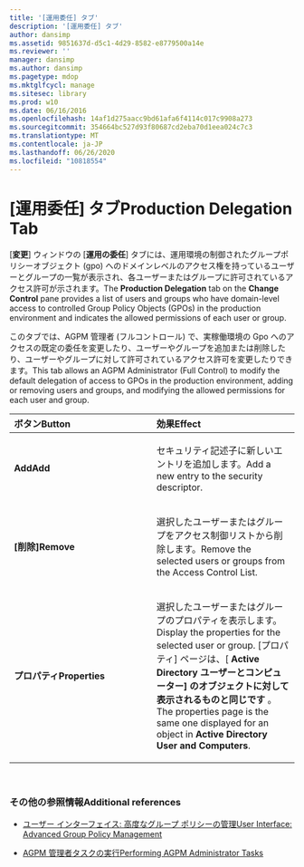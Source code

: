 ```yaml
---
title: '[運用委任] タブ'
description: '[運用委任] タブ'
author: dansimp
ms.assetid: 9851637d-d5c1-4d29-8582-e8779500a14e
ms.reviewer: ''
manager: dansimp
ms.author: dansimp
ms.pagetype: mdop
ms.mktglfcycl: manage
ms.sitesec: library
ms.prod: w10
ms.date: 06/16/2016
ms.openlocfilehash: 14af1d275aacc9bd61afa6f4114c017c9908a273
ms.sourcegitcommit: 354664bc527d93f80687cd2eba70d1eea024c7c3
ms.translationtype: MT
ms.contentlocale: ja-JP
ms.lasthandoff: 06/26/2020
ms.locfileid: "10818554"
---
```

# <span data-ttu-id="1acf8-103">[運用委任] タブ</span><span class="sxs-lookup"><span data-stu-id="1acf8-103">Production Delegation Tab</span></span>


<span data-ttu-id="1acf8-104">[**変更**] ウィンドウの [**運用の委任**] タブには、運用環境の制御されたグループポリシーオブジェクト (gpo) へのドメインレベルのアクセス権を持っているユーザーとグループの一覧が表示され、各ユーザーまたはグループに許可されているアクセス許可が示されます。</span><span class="sxs-lookup"><span data-stu-id="1acf8-104">The **Production Delegation** tab on the **Change Control** pane provides a list of users and groups who have domain-level access to controlled Group Policy Objects (GPOs) in the production environment and indicates the allowed permissions of each user or group.</span></span>

<span data-ttu-id="1acf8-105">このタブでは、AGPM 管理者 (フルコントロール) で、実稼働環境の Gpo へのアクセスの既定の委任を変更したり、ユーザーやグループを追加または削除したり、ユーザーやグループに対して許可されているアクセス許可を変更したりできます。</span><span class="sxs-lookup"><span data-stu-id="1acf8-105">This tab allows an AGPM Administrator (Full Control) to modify the default delegation of access to GPOs in the production environment, adding or removing users and groups, and modifying the allowed permissions for each user and group.</span></span>

<table>
<colgroup>
<col width="50%" />
<col width="50%" />
</colgroup>
<thead>
<tr class="header">
<th align="left"><span data-ttu-id="1acf8-106">ボタン</span><span class="sxs-lookup"><span data-stu-id="1acf8-106">Button</span></span></th>
<th align="left"><span data-ttu-id="1acf8-107">効果</span><span class="sxs-lookup"><span data-stu-id="1acf8-107">Effect</span></span></th>
</tr>
</thead>
<tbody>
<tr class="odd">
<td align="left"><p><strong><span data-ttu-id="1acf8-108">Add</span><span class="sxs-lookup"><span data-stu-id="1acf8-108">Add</span></span></strong></p></td>
<td align="left"><p><span data-ttu-id="1acf8-109">セキュリティ記述子に新しいエントリを追加します。</span><span class="sxs-lookup"><span data-stu-id="1acf8-109">Add a new entry to the security descriptor.</span></span></p></td>
</tr>
<tr class="even">
<td align="left"><p><strong><span data-ttu-id="1acf8-110">[削除]</span><span class="sxs-lookup"><span data-stu-id="1acf8-110">Remove</span></span></strong></p></td>
<td align="left"><p><span data-ttu-id="1acf8-111">選択したユーザーまたはグループをアクセス制御リストから削除します。</span><span class="sxs-lookup"><span data-stu-id="1acf8-111">Remove the selected users or groups from the Access Control List.</span></span></p></td>
</tr>
<tr class="odd">
<td align="left"><p><strong><span data-ttu-id="1acf8-112">プロパティ</span><span class="sxs-lookup"><span data-stu-id="1acf8-112">Properties</span></span></strong></p></td>
<td align="left"><p><span data-ttu-id="1acf8-113">選択したユーザーまたはグループのプロパティを表示します。</span><span class="sxs-lookup"><span data-stu-id="1acf8-113">Display the properties for the selected user or group.</span></span> <span data-ttu-id="1acf8-114">[プロパティ] ページは、[ <strong> Active Directory ユーザーとコンピューター] のオブジェクトに対して表示されるものと同じです </strong> 。</span><span class="sxs-lookup"><span data-stu-id="1acf8-114">The properties page is the same one displayed for an object in <strong>Active Directory User and Computers</strong>.</span></span></p></td>
</tr>
</tbody>
</table>

 

### <span data-ttu-id="1acf8-115">その他の参照情報</span><span class="sxs-lookup"><span data-stu-id="1acf8-115">Additional references</span></span>

-   [<span data-ttu-id="1acf8-116">ユーザー インターフェイス: 高度なグループ ポリシーの管理</span><span class="sxs-lookup"><span data-stu-id="1acf8-116">User Interface: Advanced Group Policy Management</span></span>](user-interface-advanced-group-policy-management-agpm30ops.md)

-   [<span data-ttu-id="1acf8-117">AGPM 管理者タスクの実行</span><span class="sxs-lookup"><span data-stu-id="1acf8-117">Performing AGPM Administrator Tasks</span></span>](performing-agpm-administrator-tasks-agpm30ops.md)

 

 





